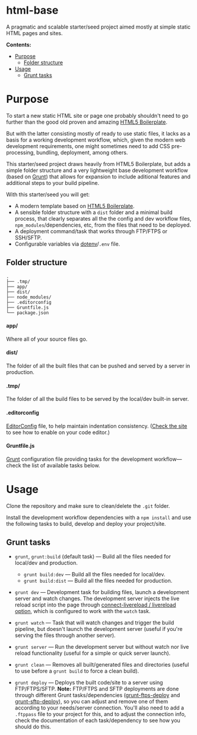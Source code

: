 # html-base

A pragmatic and scalable starter/seed project aimed mostly at simple static HTML pages and sites.

**Contents:**

- [Purpose](#purpose)
  * [Folder structure](#folder-structure)
- [Usage](#usage)
  * [Grunt tasks](#grunt-tasks)

# Purpose

To start a new static HTML site or page one probably shouldn't need to go further than the good old proven and amazing [HTML5 Boilerplate](https://html5boilerplate.com).

But with the latter consisting mostly of ready to use static files, it lacks as a basis for a working development workflow, which, given the modern web development requirements, one might sometimes need to add CSS pre-processing, bundling, deployment, among others.

This starter/seed project draws heavily from HTML5 Boilerplate, but adds a simple folder structure and a very lightweight base development workflow (based on [Grunt](https://gruntjs.com)) that allows for expansion to include aditional features and additional steps to your build pipeline.

With this starter/seed you will get:

- A modern template based on [HTML5 Boilerplate](https://html5boilerplate.com).
- A sensible folder structure with a `dist` folder and a minimal build process, that clearly separates all the the config and dev workflow files, `npm_modules`/dependencies, etc, from the files that need to be deployed.
- A deployment command/task that works through FTP/FTPS or SSH/SFTP.
- Configurable variables via [dotenv](https://github.com/motdotla/dotenv)/`.env` file.

## Folder structure

```
.
├── .tmp/
├── app/
├── dist/
├── node_modules/
├── .editorconfig
├── Gruntfile.js
└── package.json
```

#### app/

Where all of your source files go.

#### dist/

The folder of all the built files that can be pushed and served by a server in production.

#### .tmp/

The folder of all the build files to be served by the local/dev built-in server.

#### .editorconfig

[EditorConfig](https://editorconfig.org) file, to help maintain indentation consistency. ([Check the site](https://editorconfig.org/#download) to see how to enable on your code editor.)

#### Gruntfile.js

[Grunt](https://gruntjs.com/) configuration file providing tasks for the development workflow—check the list of available tasks below.

# Usage

Clone the repository and make sure to clean/delete the `.git` folder.

Install the development workflow dependencies with a `npm install` and use the following tasks to build, develop and deploy your project/site.

## Grunt tasks

- `grunt`, `grunt:build` (default task) — Build all the files needed for local/dev and production.
  - `grunt build:dev` — Build all the files needed for local/dev.
  - `grunt build:dist` — Build all the files needed for production.

- `grunt dev` — Development task for building files, launch a development server and watch changes. The development server injects the live reload script into the page through [connect-livereload / livereload option](https://github.com/gruntjs/grunt-contrib-connect#livereload), which is configured to work with the `watch` task.

- `grunt watch` — Task that will watch changes and trigger the build pipeline, but doesn't launch the development server (useful if you're serving the files through another server).

- `grunt server` — Run the development server but without watch nor live reload functionality (useful for a simple or quick server launch).

- `grunt clean` — Removes all built/generated files and directories (useful to use before a `grunt build` to force a clean build).

- `grunt deploy` — Deploys the built code/site to a server using FTP/FTPS/SFTP. **Note:** FTP/FTPS and SFTP deployments are done through different Grunt tasks/dependencies ([grunt-ftps-deploy](https://github.com/dYb/grunt-ftps-deploy) and [grunt-sftp-deploy](https://github.com/thrashr888/grunt-sftp-deploy)), so you can adjust and remove one of them according to your needs/server connection. You'll also need to add a `.ftppass` file to your project for this, and to adjust the connection info, check the documentation of each task/dependency to see how you should do this.